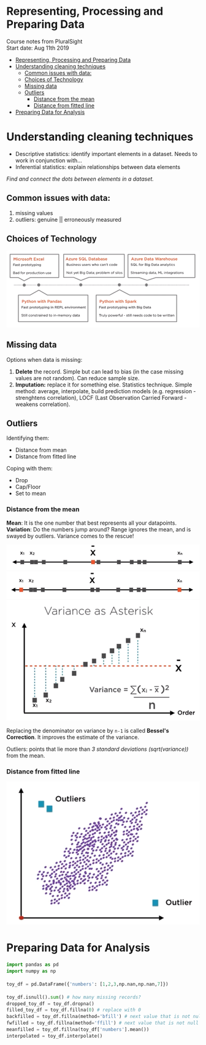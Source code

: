 # Representing, Processing and Preparing Data
Course notes from PluralSight  
Start date: Aug 11th 2019

<!-- TOC -->

- [Representing, Processing and Preparing Data](#representing-processing-and-preparing-data)
- [Understanding cleaning techniques](#understanding-cleaning-techniques)
    - [Common issues with data:](#common-issues-with-data)
    - [Choices of Technology](#choices-of-technology)
    - [Missing data](#missing-data)
    - [Outliers](#outliers)
        - [Distance from the mean](#distance-from-the-mean)
        - [Distance from fitted line](#distance-from-fitted-line)
- [Preparing Data for Analysis](#preparing-data-for-analysis)

<!-- /TOC -->

# Understanding cleaning techniques
* Descriptive statistics: identify important elements in a dataset. Needs to work in conjunction with...
* Inferential statistics: explain relationships between data elements

*Find and connect the dots between elements in a dataset.*

## Common issues with data:
1. missing values
1. outliers: genuine || erroneously measured

## Choices of Technology
![tech](addons/choose-tech.png)

## Missing data
Options when data is missing:
1. **Delete** the record. Simple but can lead to bias (in the case missing values are not random). Can reduce sample size.
1. **Imputation:** replace it for something else. Statistics technique. Simple method: average, interpolate, build prediction models (e.g. regression - strenghtens correlation), LOCF (Last Observation Carried Forward - weakens correlation).

## Outliers
Identifying them:
* Distance from mean
* Distance from fitted line

Coping with them:
* Drop
* Cap/Floor
* Set to mean

### Distance from the mean
**Mean**: It is the one number that best represents all your datapoints.  
**Variation**: Do the numbers jump around? Range ignores the mean, and is swayed by outliers. Variance comes to the rescue!

![mean](addons/mean.png)  
![range](addons/range.png)  
![variance](addons/variance.png)

Replacing the denominator on variance by `n-1` is called **Bessel's Correction**. It improves the estimate of the variance.

Outliers: points that lie more than *3 standard deviations (sqrt(variance))* from the mean.

### Distance from fitted line
![outliers](addons/outliers.png)

# Preparing Data for Analysis
```python
import pandas as pd
import numpy as np

toy_df = pd.DataFrame({'numbers': [1,2,3,np.nan,np.nan,7]})

toy_df.isnull().sum() # how many missing records?
dropped_toy_df = toy_df.dropna()
filled_toy_df = toy_df.fillna(0) # replace with 0
backfilled = toy_df.fillna(method='bfill') # next value that is not null
fwfilled = toy_df.fillna(method='ffill') # next value that is not null
meanfilled = toy_df.fillna(toy_df['numbers'].mean())
interpolated = toy_df.interpolate()
```
